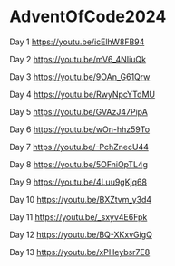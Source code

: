 # AdventOfCode2024

Day 1 https://youtu.be/icElhW8FB94

Day 2 https://youtu.be/mV6_4NIiuQk

Day 3 https://youtu.be/9OAn_G61Qrw

Day 4 https://youtu.be/RwyNpcYTdMU

Day 5 https://youtu.be/GVAzJ47PipA

Day 6 https://youtu.be/wOn-hhz59To

Day 7 https://youtu.be/-PchZnecU44

Day 8 https://youtu.be/5OFniOpTL4g

Day 9 https://youtu.be/4Luu9gKjq68

Day 10 https://youtu.be/BXZtvm_y3d4

Day 11 https://youtu.be/_sxyv4E6Fpk

Day 12 https://youtu.be/BQ-XKxvGigQ

Day 13 https://youtu.be/xPHeybsr7E8
